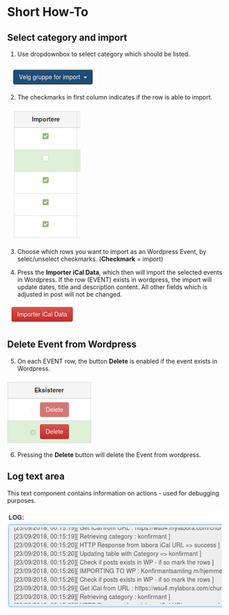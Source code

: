 # Short How-To


## Select category and import

1. Use dropdownbox to select category which should be listed. 

![Choose Category](./img/dropdown.png)

2. The checkmarks in first column indicates if the row is able to import.

![Import](./img/import.png)

3. Choose which rows you want to import as an Wordpress Event, by selec/unselect checkmarks. (**Checkmark** = import)

4. Press the **Importer iCal Data**, which then will import the selected events in Wordpress. If the row (EVENT) exists in wordpress, the import will update dates, title and description content. All other fields which is adjusted in post will not be changed.

![Import iCal Data](./img/import_ical_data.png)

## Delete Event from Wordpress

5. On each EVENT row, the button **Delete** is enabled if the event exists in Wordpress.

![Delete](./img/delete_button.png)

6. Pressing the **Delete** button will delete the Event from wordpress.

## Log text area

This text component contains information on actions - used for debugging purposes.

![Log](./img/logwindow.png)